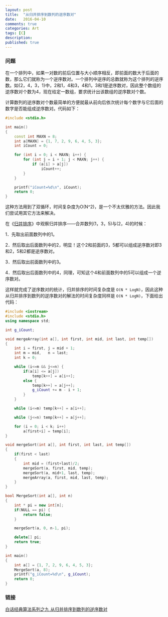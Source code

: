 ```yaml
---
layout: post
title:  "从归并排序到数列的逆序数对"
date:   2016-04-10
comments: true
categories: Art
tags: [C]
description:
published: true
---
```


### 问题

在一个排列中，如果一对数的前后位置与大小顺序相反，即前面的数大于后面的数，那么它们就称为一个逆序数对。一个排列中逆序的总数就称为这个排列的逆序数。如{2，4，3，1}中，2和1，4和3，4和1，3和1是逆序数对，因此整个数组的逆序数对个数为4，现在给定一数组，要求统计出该数组的逆序数对个数。

计算数列的逆序数对个数最简单的方便就最从前向后依次统计每个数字与它后面的数字是否能组成逆序数对。代码如下：

```cpp
#include <stdio.h>

int main()
{
    const int MAXN = 8;
    int a[MAXN] = {1, 7, 2, 9, 6, 4, 5, 3};
    int iCount = 0;

    for (int i = 0; i < MAXN; i++) {
        for (int j = i + 1; j < MAXN; j++) {
            if (a[i] > a[j])
                iCount++;
        }
    }

    printf("iCount=%d\n", iCount);
    return 0;
}
```

这种方法用到了双循环，时间复杂度为O(N^2)，是一个不太优雅的方法。因此我们尝试用其它方法来解决。

在《[归并排序](http://mdgsf.github.io/ai/2016/04/08/sort-mergeSort.html)》中观察归并排序——合并数列(1，3，5)与(2，4)的时候：

1．先取出前面数列中的1。

2．然后取出后面数列中的2，明显！这个2和前面的3，5都可以组成逆序数对即3和2，5和2都是逆序数对。

3．然后取出前面数列中的3。

4．然后取出后面数列中的4，同理，可知这个4和前面数列中的5可以组成一个逆序数对。

这样就完成了逆序数对的统计，归并排序的时间复杂度是 `O(N * LogN)`，因此这种从归并排序到数列的逆序数对的解法的时间复杂度同样是 `O(N * LogN)`，下面给出代码：

```cpp
#include <iostream>
#include <stdio.h>
using namespace std;

int g_iCount;

void mergeArray(int a[], int first, int mid, int last, int temp[])
{
    int i = first, j = mid + 1;
    int m = mid,   n = last;
    int k = 0;

    while (i<=m && j<=n) {
        if(a[i] <= a[j])
            temp[k++] = a[i++];
        else {
            temp[k++] = a[j++];
            g_iCount += m - i + 1;
        }
    }

    while (i<=m) temp[k++] = a[i++];

    while (j<=n) temp[k++] = a[j++];

    for (i = 0; i < k; i++)
        a[first+i] = temp[i];
}

void mergeSort(int a[], int first, int last, int temp[])
{
    if(first < last)
    {
        int mid = (first+last)/2;
        mergeSort(a, first, mid, temp);
        mergeSort(a, mid+1, last, temp);
        mergeArray(a, first, mid, last, temp);
    }
}

bool MergeSort(int a[], int n)
{
    int * pi = new int[n];
    if(NULL == pi) {
        return false;
    }

    mergeSort(a, 0, n-1, pi);

    delete[] pi;
    return true;
}

int main()
{
    int a[] = {1, 7, 2, 9, 6, 4, 5, 3};
    MergeSort(a, 8);
    printf("g_iCount=%d\n", g_iCount);
    return 0;
}
```

### 链接

[白话经典算法系列之九 从归并排序到数列的逆序数对](http://blog.csdn.net/morewindows/article/details/8029996)

